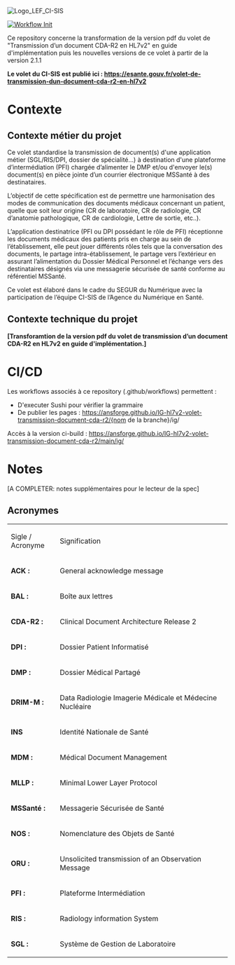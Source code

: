 
![Logo_LEF_CI-SIS](https://user-images.githubusercontent.com/48218773/227532484-eff82649-4e42-49c6-966a-dc3ea78cf59c.png)

[![Workflow Init](https://github.com/ansforge/IG-fhir-partage-de-documents-de-sante/actions/workflows/fhir-workflows.yml/badge.svg)](https://github.com/ansforge/IG-fhir-partage-de-documents-de-sante/actions/workflows/fhir-workflows.yml)

Ce repository concerne la transformation de la version pdf du volet de "Transmission d’un document CDA-R2 en HL7v2" en guide d'implémentation puis les nouvelles versions de ce volet à partir de la version 2.1.1

**Le volet du CI-SIS est publié ici : https://esante.gouv.fr/volet-de-transmission-dun-document-cda-r2-en-hl7v2**


# Contexte

## Contexte métier du projet

Ce volet standardise la transmission de document(s) d'une application métier (SGL/RIS/DPI, dossier de spécialité…) à destination d'une plateforme d’intermédiation (PFI) chargée d’alimenter le DMP et/ou d'envoyer le(s) document(s) en pièce jointe d’un courrier électronique MSSanté à des destinataires.

L’objectif de cette spécification est de permettre une harmonisation des modes de communication des documents médicaux concernant un patient, quelle que soit leur origine (CR de laboratoire, CR de radiologie, CR d’anatomie pathologique, CR de cardiologie, Lettre de sortie, etc..).

L’application destinatrice (PFI ou DPI possédant le rôle de PFI) réceptionne les documents médicaux des patients pris en charge au sein de l’établissement, elle peut jouer différents rôles tels que la conversation des documents, le partage intra-établissement, le partage vers l’extérieur en assurant l’alimentation du Dossier Médical Personnel et l’échange vers des destinataires désignés via une messagerie sécurisée de santé conforme au référentiel MSSanté.

Ce volet est élaboré dans le cadre du SEGUR du Numérique avec la participation de l’équipe CI-SIS de l’Agence du Numérique en Santé.

## Contexte technique du projet

**[Transforamtion de la version pdf du volet de transmission d’un document CDA-R2 en HL7v2 en guide d'implémentation.]**

# CI/CD

Les workflows associés à ce repository (.github/workflows) permettent :

* D'executer Sushi pour vérifier la grammaire
* De publier les pages : https://ansforge.github.io/IG-hl7v2-volet-transmission-document-cda-r2/{nom de la branche}/ig/

Accès à la version ci-build : https://ansforge.github.io/IG-hl7v2-volet-transmission-document-cda-r2/main/ig/

# Notes

[A COMPLETER: notes supplémentaires pour le lecteur de la spec]


## Acronymes

<table width="100%">
<tbody>
<tr>
<td width="22%">
<p>Sigle / Acronyme</p>
</td>
<td width="77%">
<p>Signification</p>
</td>
</tr>
<tr>
<td width="22%">
<p><strong>ACK&nbsp;:</strong></p>
</td>
<td width="77%">
<p>General acknowledge message</p>
</td>
</tr>
<tr>
<td width="22%">
<p><strong>BAL&nbsp;:</strong></p>
</td>
<td width="77%">
<p>Bo&icirc;te aux lettres</p>
</td>
</tr>
<tr>
<td width="22%">
<p><strong>CDA-R2&nbsp;:</strong></p>
</td>
<td width="77%">
<p>Clinical Document Architecture Release 2</p>
</td>
</tr>
<tr>
<td width="22%">
<p><strong>DPI&nbsp;: </strong></p>
</td>
<td width="77%">
<p>Dossier Patient Informatis&eacute;</p>
</td>
</tr>
<tr>
<td width="22%">
<p><strong>DMP&nbsp;:</strong></p>
</td>
<td width="77%">
<p>Dossier M&eacute;dical Partag&eacute;</p>
</td>
</tr>
<tr>
<td width="22%">
<p><strong>DRIM-M&nbsp;: </strong></p>
</td>
<td width="77%">
<p>Data Radiologie Imagerie M&eacute;dicale et M&eacute;decine Nucl&eacute;aire</p>
</td>
</tr>
<tr>
<td width="22%">
<p><strong>INS</strong></p>
</td>
<td width="77%">
<p>Identit&eacute; Nationale de Sant&eacute;</p>
</td>
</tr>
<tr>
<td width="22%">
<p><strong>MDM&nbsp;: </strong></p>
</td>
<td width="77%">
<p>M&eacute;dical Document Management</p>
</td>
</tr>
<tr>
<td width="22%">
<p><strong>MLLP&nbsp;: </strong></p>
</td>
<td width="77%">
<p>Minimal Lower Layer Protocol</p>
</td>
</tr>
<tr>
<td width="22%">
<p><strong>MSSant&eacute;&nbsp;:</strong></p>
</td>
<td width="77%">
<p>Messagerie S&eacute;curis&eacute;e de Sant&eacute;</p>
</td>
</tr>
<tr>
<td width="22%">
<p><strong>NOS&nbsp;: </strong></p>
</td>
<td width="77%">
<p>Nomenclature des Objets de Sant&eacute;</p>
</td>
</tr>
<tr>
<td width="22%">
<p><strong>ORU&nbsp;: </strong></p>
</td>
<td width="77%">
<p>Unsolicited transmission of an Observation Message</p>
</td>
</tr>
<tr>
<td width="22%">
<p><strong>PFI&nbsp;: </strong></p>
</td>
<td width="77%">
<p>Plateforme Interm&eacute;diation</p>
</td>
</tr>
<tr>
<td width="22%">
<p><strong>RIS&nbsp;: </strong></p>
</td>
<td width="77%">
<p>Radiology information System</p>
</td>
</tr>
<tr>
<td width="22%">
<p><strong>SGL&nbsp;: </strong></p>
</td>
<td width="77%">
<p>Syst&egrave;me de Gestion de Laboratoire</p>
</td>
</tr>
</tbody>
</table>

